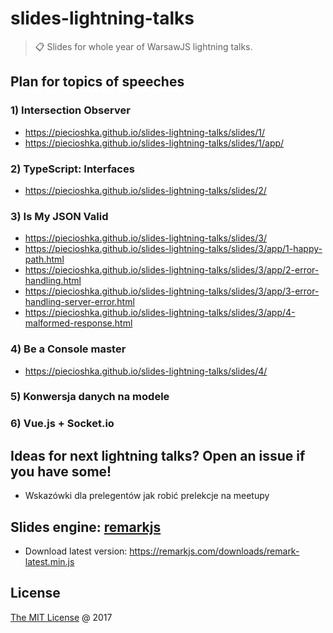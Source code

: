# slides-lightning-talks

> :clipboard: Slides for whole year of WarsawJS lightning talks.

## Plan for topics of speeches

### 1) Intersection Observer

* https://piecioshka.github.io/slides-lightning-talks/slides/1/
* https://piecioshka.github.io/slides-lightning-talks/slides/1/app/

### 2) TypeScript: Interfaces

* https://piecioshka.github.io/slides-lightning-talks/slides/2/

### 3) Is My JSON Valid

* https://piecioshka.github.io/slides-lightning-talks/slides/3/
* https://piecioshka.github.io/slides-lightning-talks/slides/3/app/1-happy-path.html
* https://piecioshka.github.io/slides-lightning-talks/slides/3/app/2-error-handling.html
* https://piecioshka.github.io/slides-lightning-talks/slides/3/app/3-error-handling-server-error.html
* https://piecioshka.github.io/slides-lightning-talks/slides/3/app/4-malformed-response.html

### 4) Be a Console master

* https://piecioshka.github.io/slides-lightning-talks/slides/4/

### 5) Konwersja danych na modele

### 6) Vue.js + Socket.io

## Ideas for next lightning talks? Open an issue if you have some!

* Wskazówki dla prelegentów jak robić prelekcje na meetupy

## Slides engine: [remarkjs](http://remarkjs.com)

* Download latest version: https://remarkjs.com/downloads/remark-latest.min.js

## License

[The MIT License](http://piecioshka.mit-license.org) @ 2017
